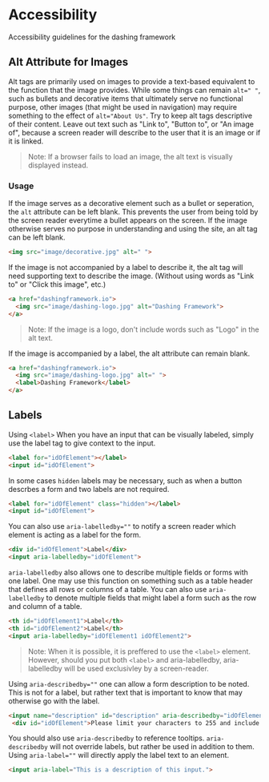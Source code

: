 # Accessibility
Accessibility guidelines for the dashing framework

## Alt Attribute for Images
Alt tags are primarily used on images to provide a text-based equivalent to the function that the image provides. While some things can remain `alt=" "`, such as bullets and decorative items that ultimately serve no functional purpose, other images (that might be used in navigation) may require something to the effect of `alt="About Us"`. Try to keep alt tags descriptive of their content. Leave out text such as "Link to", "Button to", or "An image of", because a screen reader will describe to the user that it is an image or if it is linked. 

>Note: If a browser fails to load an image, the alt text is visually displayed instead.

### Usage 
If the image serves as a decorative element such as a bullet or seperation, the `alt` attribute can be left blank. This prevents the user from being told by the screen reader everytime a bullet appears on the screen. If the image otherwise serves no purpose in understanding and using the site, an alt tag can be left blank.

```html 
<img src="image/decorative.jpg" alt=" ">
```

If the image is not accompanied by a label to describe it, the alt tag will need supporting text to describe the image. (Without using words as "Link to" or "Click this image", etc.)

```html
<a href="dashingframework.io">
  <img src="image/dashing-logo.jpg" alt="Dashing Framework">
</a>
```
>Note: If the image is a logo, don't include words such as "Logo" in the alt text.

If the image is accompanied by a label, the alt attribute can remain blank. 

```html
<a href="dashingframework.io">
  <img src="image/dashing-logo.jpg" alt=" ">
  <label>Dashing Framework</label>
</a>
```
## Labels
Using `<label>`
When you have an input that can be visually labeled, simply use the label tag to give context to the input.

```html 
<label for="idOfElement"></label>
<input id="idOfElement">
```
In some cases  `hidden` labels may be necessary, such as when a button descrbes a form and two labels are not required.

```html
<label for="idOfElement" class="hidden"></label>
<input id="idOfElement">
```

You can also use `aria-labelledby=""` to notify a screen reader which element is acting as a label for the form.

```html
<div id="idOfElement">Label</div>
<input aria-labelledby="idOfElement">
```

`aria-labelledby` also allows one to describe multiple fields or forms with one label. One may use this function on something such as a table header that defines all rows or columns of a table. You can also use `aria-labelledby` to denote multiple fields that might label a form such as the row and column of a table.

```html
<th id="idOfElement1">Label</th>
<th id="idOfElement2">Label</th>
<input aria-labelledby="idOfElement1 idOfElement2">
```
> Note: When it is possible, it is preffered to use the `<label>` element. However, should you put both `<label>` and aria-labelledby, aria-labelledby will be used exclusivley by a screen-reader.

Using `aria-describedby=""` one can allow a form description to be noted. This is not for a label, but rather text that is important to know that may otherwise go with the label. 

```html
<input name="description" id="description" aria-describedby="idOfElement">
 <div id="idOfElement">Please limit your characters to 255 and include no line breaks.</div>
```

You should also use `aria-describedby` to reference tooltips. 
`aria-describedby` will not override labels, but rather be used in addition to them.
Using  `aria-label=""` will directly apply the label text to an element.

```html
<input aria-label="This is a description of this input.">
```